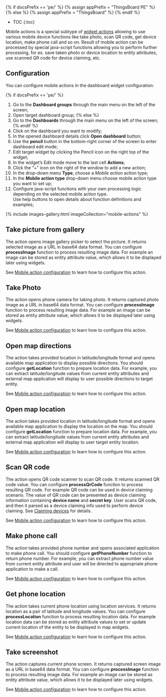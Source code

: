 {% if docsPrefix == 'pe/' %}
{% assign appPrefix = "ThingsBoard PE" %}
{% else %}
{% assign appPrefix = "ThingsBoard" %}
{% endif %}
 
* TOC
{:toc}

Mobile actions is a special subtype of [widget actions](/docs{{docsPrefix}}/user-guide/ui/widget-actions/) allowing to use various mobile device functions
like take photo, scan QR code, get device location, make phone call and so on. Result of mobile action can be processed by special java-script functions allowing
you to perform further processing, for ex. save taken photo or device location to entity attributes, use scanned QR code for device claiming, etc.  

## Configuration

You can configure  mobile actions in the dashboard widget configuration:

{% if docsPrefix == 'pe/' %}
1. Go to the **Dashboard groups** through the main menu on the left of the screen;
2. Open target dashboard group;
{% else %}
3. Go to the **Dashboards** through the main menu on the left of the screen;
{% endif %}
4. Click on the dashboard you want to modify;
5. In the opened dashboard details click **Open dashboard** button;
6. Use the **pencil** button in the bottom-right corner of the screen to enter dashboard edit mode;
7. Edit target widget by clicking the Pencil icon on the right top of the widget;
8. In the widget’s Edit mode move to the last cell **Actions**;
9. Click the “+” icon on the right of the window to add a new action;
10. In the drop-down menu **Type**, choose a *Mobile action* action type;
11. In the **Mobile action type** drop-down menu choose mobile action type you want to set up;
12. Configure java-script functions with your own processing logic depending on the selected mobile action type.<br>Use help buttons to open details about function definitions and examples;   

{% include images-gallery.html imageCollection="mobile-actions" %}

## Take picture from gallery

The action opens image gallery picker to select the picture. It returns selected image as a URL in base64 data format.
You can configure **processImage** function to process resulting image data. For example an image can be stored as entity attribute value, which allows it to be displayed later using widgets.

See [Mobile action configuration](#configuration) to learn how to configure this action. 

## Take Photo

The action opens phone camera for taking photo. It returns captured photo image as a URL in base64 data format.
You can configure **processImage** function to process resulting image data. For example an image can be stored as entity attribute value, which allows it to be displayed later using widgets.

See [Mobile action configuration](#configuration) to learn how to configure this action.

## Open map directions

The action takes provided location in latitude/longitude format and opens available map application to display possible directions.
You should configure **getLocation** function to prepare location data.
For example, you can extract latitude/longitude values from current entity attributes and external map application will display to user possible directions to target entity.

See [Mobile action configuration](#configuration) to learn how to configure this action.

## Open map location

The action takes provided location in latitude/longitude format and opens available map application to display the location on the map.
You should configure **getLocation** function to prepare location data.
For example, you can extract latitude/longitude values from current entity attributes and external map application will display to user target entity location.

See [Mobile action configuration](#configuration) to learn how to configure this action.

## Scan QR code

The action opens QR code scanner to scan QR code. It returns scanned QR code value.
You can configure **processQrCode** function to process resulting QR code.
For example QR code can be used in device claiming scenario.
The value of QR code can be presented as device claiming information containing **device name** and **secret key**.
User scans QR code, and then it parsed as a device claiming info used to perform device claiming.
See [Claiming devices](/docs/{{docsPrefix}}user-guide/claiming-devices/) for details.

See [Mobile action configuration](#configuration) to learn how to configure this action.

## Make phone call

The action takes provided phone number and opens associated application to make phone call.
You should configure **getPhoneNumber** function to return phone number.
For example, you can extract phone number value from current entity attribute and user will be directed to appropriate phone application to make a call.

See [Mobile action configuration](#configuration) to learn how to configure this action.

## Get phone location

The action takes current phone location using location services. It returns location as a pair of latitude and longitude values.
You can configure **processLocation** function to process resulting location data.
For example location data can be stored as entity attribute values to set or update current location of the entity to be displayed in map widgets.

See [Mobile action configuration](#configuration) to learn how to configure this action.

## Take screenshot

The action captures current phone screen. It returns captured screen image as a URL in base64 data format.
You can configure **processImage** function to process resulting image data. For example an image can be stored as entity attribute value, which allows it to be displayed later using widgets.

See [Mobile action configuration](#configuration) to learn how to configure this action.
